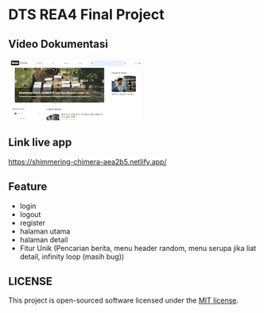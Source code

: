 # DTS REA4 Final Project

## Video Dokumentasi

![](https://github.com/dedelukman/dts4a-35-final/blob/main/beritadts.gif)

## Link live app

https://shimmering-chimera-aea2b5.netlify.app/

## Feature

- login
- logout
- register
- halaman utama
- halaman detail
- Fitur Unik (Pencarian berita, menu header random, menu serupa jika liat detail, infinity loop (masih bug))


## LICENSE

This project is open-sourced software licensed under the [MIT license](https://opensource.org/licenses/MIT).
